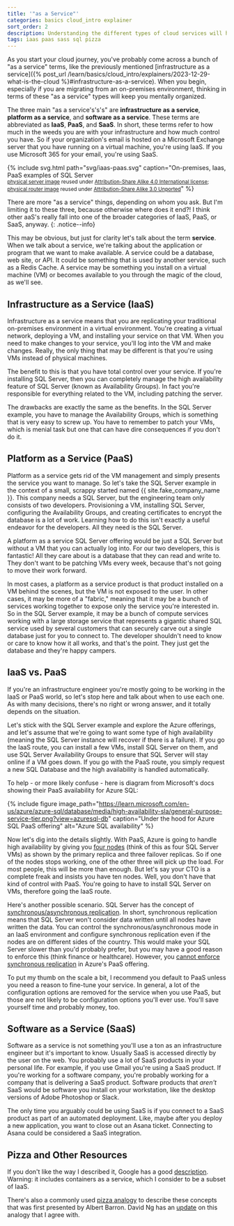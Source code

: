 ```yaml
---
title: '"as a Service"'
categories: basics cloud_intro explainer
sort_order: 2
description: Understanding the different types of cloud services will help you think clearly
tags: iaas paas sass sql pizza
---
```

As you start your cloud journey, you've probably come across a bunch of "as a service" terms, like the previously mentioned [infrastructure as a service]({% post_url /learn/basics/cloud_intro/explainers/2023-12-29-what-is-the-cloud %}#infrastructure-as-a-service). When you begin, especially if you are migrating from an on-premises environment, thinking in terms of these "as a service" types will keep you mentally organized.

The three main "as a service's's's" are **infrastructure as a service**, **platform as a service**, and **software as a service**. These terms are abbreviated as **IaaS**, **PaaS**, and **SaaS**.<!--more--> In short, these terms refer to how much in the weeds you are with your infrastructure and how much control you have. So if your organization's email is hosted on a Microsoft Exchange server that you have running on a virtual machine, you're using IaaS. If you use Microsoft 365 for your email, you're using SaaS.

{% include svg.html path="svg/iaas-paas.svg" caption="On-premises, Iaas, PaaS examples of SQL Server<br /><small>[physical server image](https://commons.wikimedia.org/wiki/File:Generic_Server_Icon.svg) reused under [Attribution-Share Alike 4.0 International license](https://creativecommons.org/licenses/by-sa/4.0/deed.en); [physical router image](https://commons.wikimedia.org/wiki/File:Router.svg) reused under [Attribution-Share Alike 3.0 Unported](https://creativecommons.org/licenses/by-sa/3.0/deed.en)</small>" %}

There are more "as a service" things, depending on whom you ask. But I'm limiting it to these three, because otherwise where does it end?! I think other aaS's really fall into one of the broader categories of IaaS, PaaS, or SaaS, anyway.
{: .notice--info}

This may be obvious, but just for clarity let's talk about the term **service**. When we talk about a service, we're talking about the application or program that we want to make available. A service could be a database, web site, or API. It could be something that is used by another service, such as a Redis Cache. A service may be something you install on a virtual machine (VM) or becomes available to you through the magic of the cloud, as we'll see.

## Infrastructure as a Service (IaaS)

Infrastructure as a service means that you are replicating your traditional on-premises environment in a virtual environment. You're creating a virtual network, deploying a VM, and installing your service on that VM. When you need to make changes to your service, you'll log into the VM and make changes. Really, the only thing that may be different is that you're using VMs instead of physical machines.

The benefit to this is that you have total control over your service. If you're installing SQL Server, then you can completely manage the high availability feature of SQL Server (known as Availability Groups). In fact you're responsible for everything related to the VM, including patching the server.

The drawbacks are exactly the same as the benefits. In the SQL Server example, you have to manage the Availability Groups, which is something that is very easy to screw up. You have to remember to patch your VMs, which is menial task but one that can have dire consequences if you don't do it.

## Platform as a Service (PaaS)

Platform as a service gets rid of the VM management and simply presents the service you want to manage. So let's take the SQL Server example in the context of a small, scrappy started named {{ site.fake_company_name }}. This company needs a SQL Server, but the engineering team only consists of two developers. Provisioning a VM, installing SQL Server, configuring the Availability Groups, and creating certificates to encrypt the database is a lot of work. Learning how to do this isn't exactly a useful endeavor for the developers. All they need is the SQL Server.

A platform as a service SQL Server offering would be just a SQL Server but without a VM that you can actually log into. For our two developers, this is fantastic! All they care about is a database that they can read and write to. They don't want to be patching VMs every week, because that's not going to move their work forward.

In most cases, a platform as a service product is that product installed on a VM behind the scenes, but the VM is not exposed to the user. In other cases, it may be more of a "fabric," meaning that it may be a bunch of services working together to expose only the service you're interested in. So in the SQL Server example, it may be a bunch of compute services working with a large storage service that represents a gigantic shared SQL service used by several customers that can securely carve out a single database just for you to connect to. The developer shouldn't need to know or care to know how it all works, and that's the point. They just get the database and they're happy campers.

## IaaS vs. PaaS

If you're an infrastructure engineer you're mostly going to be working in the IaaS or PaaS world, so let's stop here and talk about when to use each one. As with many decisions, there's no right or wrong answer, and it totally depends on the situation.

Let's stick with the SQL Server example and explore the Azure offerings, and let's assume that we're going to want some type of high availability (meaning the SQL Server instance will recover if there is a failure). If you go the IaaS route, you can install a few VMs, install SQL Server on them, and use SQL Server Availability Groups to ensure that SQL Server will stay online if a VM goes down. If you go with the PaaS route, you simply request a new SQL Database and the high availability is handled automatically.

To help - or more likely confuse - here is diagram from Microsoft's docs showing their PaaS availability for Azure SQL:

{% include figure image_path="https://learn.microsoft.com/en-us/azure/azure-sql/database/media/high-availability-sla/general-purpose-service-tier.png?view=azuresql-db" caption="Under the hood for Azure SQL PaaS offering" alt="Azure SQL availability" %}

Now let's dig into the details slightly. With PaaS, Azure is going to handle high availability by giving you [four nodes](https://learn.microsoft.com/en-us/azure/azure-sql/database/high-availability-sla?view=azuresql-db&tabs=azure-powershell#general-purpose-service-tier-zone-redundant-availability) (think of this as four SQL Server VMs) as shown by the primary replica and three failover replicas. So if one of the nodes stops working, one of the other three will pick up the load. For most people, this will be more than enough. But let's say your CTO is a complete freak and insists you have ten nodes. Well, you don't have that kind of control with PaaS. You're going to have to install SQL Server on VMs, therefore going the IaaS route.

Here's another possible scenario. SQL Server has the concept of [synchronous/asynchronous replication](https://learn.microsoft.com/en-us/sql/database-engine/availability-groups/windows/availability-modes-always-on-availability-groups). In short, synchronous replication means that SQL Server won't consider data written until all nodes have written the data. You can control the synchronous/asynchronous mode in an IaaS environment and configure synchronous replication even if the nodes are on different sides of the country. This would make your SQL Server slower than you'd probably prefer, but you may have a good reason to enforce this (think finance or healthcare). However, you [cannot enforce synchronous replication](https://learn.microsoft.com/en-us/azure/azure-sql/database/active-geo-replication-overview?view=azuresql-db#preventing-the-loss-of-critical-data) in Azure's PaaS offering.

To put my thumb on the scale a bit, I recommend you default to PaaS unless you need a reason to fine-tune your service. In general, a lot of the configuration options are removed for the service when you use PaaS, but those are not likely to be configuration options you'll ever use. You'll save yourself time and probably money, too.

## Software as a Service (SaaS)

Software as a service is not something you'll use a ton as an infrastructure engineer but it's important to know. Usually SaaS is accessed directly by the user on the web. You probably use a lot of SaaS products in your personal life. For example, if you use Gmail you're using a SaaS product. If you're working for a software company, you're probably working for a company that is delivering a SaaS product. Software products that *aren't* SaaS would be software you install on your workstation, like the desktop versions of Adobe Photoshop or Slack.

The only time you arguably could be using SaaS is if you connect to a SaaS product as part of an automated deployment. Like, maybe after you deploy a new application, you want to close out an Asana ticket. Connecting to Asana could be considered a SaaS integration.

## Pizza and Other Resources

If you don't like the way I described it, Google has a good [description](https://cloud.google.com/learn/paas-vs-iaas-vs-saas). Warning: it includes containers as a service, which I consider to be a subset of IaaS.

There's also a commonly used [pizza analogy](https://www.linkedin.com/pulse/20140730172610-9679881-pizza-as-a-service/) to describe these concepts that was first presented by Albert Barron. David Ng has an [update](https://m.oursky.com/saas-paas-and-iaas-explained-in-one-graphic-d56c3e6f4606) on this analogy that I agree with.